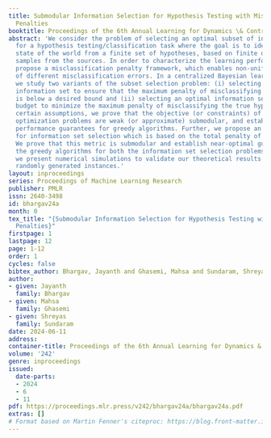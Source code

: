 ```yaml
---
title: Submodular Information Selection for Hypothesis Testing with Misclassification
  Penalties
booktitle: Proceedings of the 6th Annual Learning for Dynamics \& Control Conference
abstract: 'We consider the problem of selecting an optimal subset of information sources
  for a hypothesis testing/classification task where the goal is to identify the true
  state of the world from a finite set of hypotheses, based on finite observation
  samples from the sources. In order to characterize the learning performance, we
  propose a misclassification penalty framework, which enables non-uniform treatment
  of different misclassification errors. In a centralized Bayesian learning setting,
  we study two variants of the subset selection problem: (i) selecting a minimum cost
  information set to ensure that the maximum penalty of misclassifying the true hypothesis
  is below a desired bound and (ii) selecting an optimal information set under a limited
  budget to minimize the maximum penalty of misclassifying the true hypothesis. Under
  certain assumptions, we prove that the objective (or constraints) of these combinatorial
  optimization problems are weak (or approximate) submodular, and establish high-probability
  performance guarantees for greedy algorithms. Further, we propose an alternate metric
  for information set selection which is based on the total penalty of misclassification.
  We prove that this metric is submodular and establish near-optimal guarantees for
  the greedy algorithms for both the information set selection problems. Finally,
  we present numerical simulations to validate our theoretical results over several
  randomly generated instances.'
layout: inproceedings
series: Proceedings of Machine Learning Research
publisher: PMLR
issn: 2640-3498
id: bhargav24a
month: 0
tex_title: "{Submodular Information Selection for Hypothesis Testing with Misclassification
  Penalties}"
firstpage: 1
lastpage: 12
page: 1-12
order: 1
cycles: false
bibtex_author: Bhargav, Jayanth and Ghasemi, Mahsa and Sundaram, Shreyas
author:
- given: Jayanth
  family: Bhargav
- given: Mahsa
  family: Ghasemi
- given: Shreyas
  family: Sundaram
date: 2024-06-11
address:
container-title: Proceedings of the 6th Annual Learning for Dynamics & Control Conference
volume: '242'
genre: inproceedings
issued:
  date-parts:
  - 2024
  - 6
  - 11
pdf: https://proceedings.mlr.press/v242/bhargav24a/bhargav24a.pdf
extras: []
# Format based on Martin Fenner's citeproc: https://blog.front-matter.io/posts/citeproc-yaml-for-bibliographies/
---
```

